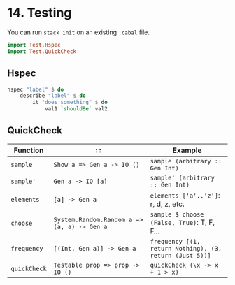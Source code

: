 # 14. Testing

You can run `stack init` on an existing `.cabal` file.

```hs
import Test.Hspec
import Test.QuickCheck
```

## Hspec

```hs
hspec "label" $ do
    describe "label" $ do
        it "does something" $ do
            val1 `shouldBe` val2
```

## QuickCheck

Function     | `::` | Example
-------------|------|--------
`sample`     | `Show a => Gen a -> IO ()` | `sample (arbitrary :: Gen Int)`
`sample'`    | `Gen a -> IO [a]` | `sample' (arbitrary :: Gen Int)`
`elements`   | `[a] -> Gen a` | `elements ['a'..'z']`: r, d, z, etc.
`choose`     | `System.Random.Random a => (a, a) -> Gen a` | `sample $ choose (False, True)`: T, F, F…
`frequency`  | `[(Int, Gen a)] -> Gen a` | `frequency [(1, return Nothing), (3, return (Just 5))]`
`quickCheck` | `Testable prop => prop -> IO ()` | `quickCheck (\x -> x + 1 > x)`
